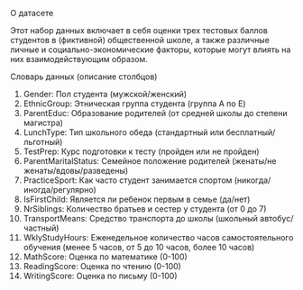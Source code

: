 
О датасете

Этот набор данных включает в себя оценки трех тестовых баллов студентов в (фиктивной) общественной школе, а также различные личные и социально-экономические факторы, которые могут влиять на них взаимодействующим образом.

Словарь данных (описание столбцов)

1. Gender: Пол студента (мужской/женский)
2. EthnicGroup: Этническая группа студента (группа A по E)
3. ParentEduc: Образование родителей (от средней школы до степени магистра)
4. LunchType: Тип школьного обеда (стандартный или бесплатный/льготный)
5. TestPrep: Курс подготовки к тесту (пройден или не пройден)
6. ParentMaritalStatus: Семейное положение родителей (женаты/не женаты/вдовы/разведены)
7. PracticeSport: Как часто студент занимается спортом (никогда/иногда/регулярно)
8. IsFirstChild: Является ли ребенок первым в семье (да/нет)
9. NrSiblings: Количество братьев и сестер у студента (от 0 до 7)
10. TransportMeans: Средство транспорта до школы (школьный автобус/частный)
11. WklyStudyHours: Еженедельное количество часов самостоятельного обучения (менее 5 часов, от 5 до 10 часов, более 10 часов)
12. MathScore: Оценка по математике (0-100)
13. ReadingScore: Оценка по чтению (0-100)
14. WritingScore: Оценка по письму (0-100)
